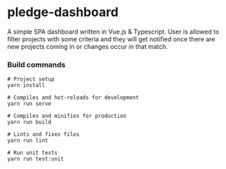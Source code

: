 # pledge-dashboard
A simple SPA dashboard written in Vue.js & Typescript. User is allowed to filter projects with some criteria and they will get notified once there are new projects coming in or changes occur in that match.

### Build commands
```
# Project setup
yarn install

# Compiles and hot-reloads for development
yarn run serve

# Compiles and minifies for production
yarn run build

# Lints and fixes files
yarn run lint

# Run unit tests
yarn run test:unit
```